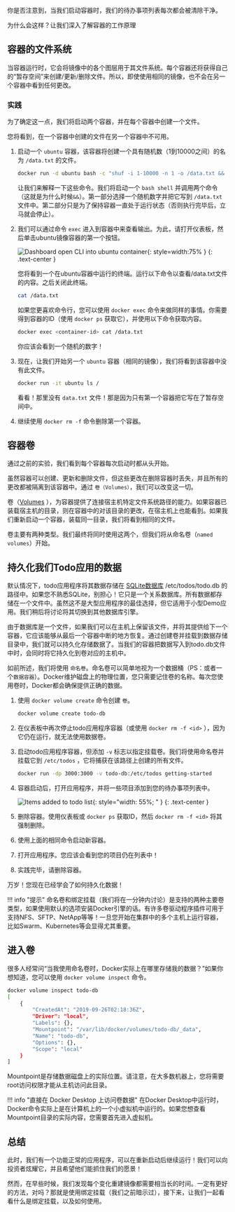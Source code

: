 
<!-- In case you didn't notice, our todo list is being wiped clean every single time
we launch the container. Why is this? Let's dive into how the container is working. -->
你是否注意到，当我们启动容器时，我们的待办事项列表每次都会被清除干净。

为什么会这样？让我们深入了解容器的工作原理

<!-- ## The Container's Filesystem -->
## 容器的文件系统

<!-- When a container runs, it uses the various layers from an image for its filesystem.
Each container also gets its own "scratch space" to create/update/remove files. Any
changes won't be seen in another container, _even if_ they are using the same image. -->

当容器运行时，它会将镜像中的各个图层用于其文件系统。每个容器还将获得自己的“暂存空间”来创建/更新/删除文件。所以，即使使用相同的镜像，也不会在另一个容器中看到任何更改。

<!-- ### Seeing this in Practice -->
### 实践

<!-- To see this in action, we're going to start two containers and create a file in each.
What you'll see is that the files created in one container aren't available in another. -->
为了确定这一点，我们将启动两个容器，并在每个容器中创建一个文件。

您将看到，在一个容器中创建的文件在另一个容器中不可用。

1. 启动一个 `ubuntu` 容器，该容器将创建一个具有随机数（1到10000之间）的名为 `/data.txt` 的文件。

    ```bash
    docker run -d ubuntu bash -c "shuf -i 1-10000 -n 1 -o /data.txt && tail -f /dev/null"
    ```

    <!-- In case you're curious about the command, we're starting a bash shell and invoking two
    commands (why we have the `&&`). The first portion picks a single random number and writes
    it to `/data.txt`. The second command is simply watching a file to keep the container running. -->
    让我们来解释一下这些命令。我们将启动一个 `bash shell` 并调用两个命令（这就是为什么时候`&&`）。第一部分选择一个随机数字并把它写到 `/data.txt`文件中。第二部分只是为了保持容器一直处于运行状态（否则执行完毕后，立马就会停止）。

2. 我们可以通过命令 `exec` 进入到容器中来查看输出。为此，请打开仪表板，然后单击ubuntu镜像容器的第一个按钮。

    ![Dashboard open CLI into ubuntu container](dashboard-open-cli-ubuntu.png){: style=width:75% }
{: .text-center }

    您将看到一个在ubuntu容器中运行的终端。运行以下命令以查看/data.txt文件的内容。之后关闭此终端。

    ```bash
    cat /data.txt
    ```

    如果您更喜欢命令行，您可以使用 `docker exec` 命令来做同样的事情。你需要得到容器的ID（使用 `docker ps` 获取它），并使用以下命令获取内容。

    ```bash
    docker exec <container-id> cat /data.txt
    ```

    你应该会看到一个随机的数字！

3. 现在，让我们开始另一个 `ubuntu` 容器（相同的镜像），我们将看到该容器中没有此文件。

    ```bash
    docker run -it ubuntu ls /
    ```

    看看！那里没有 `data.txt` 文件！那是因为只有第一个容器把它写在了暂存空间中。

4. 继续使用 `docker rm -f` 命令删除第一个容器。

<!-- ## Container Volumes -->
## 容器卷

<!-- With the previous experiment, we saw that each container starts from the image definition each time it starts. 
While containers can create, update, and delete files, those changes are lost when the container is removed 
and all changes are isolated to that container. With volumes, we can change all of this. -->
通过之前的实验，我们看到每个容器每次启动时都从头开始。

虽然容器可以创建、更新和删除文件，但这些更改在删除容器时丢失，并且所有的更改都被隔离到该容器中。通过 `卷（Volumes）`，我们可以改变这一切。

<!-- 卷（[Volumes](https://docs.docker.com/storage/volumes/) ）provide the ability to connect specific filesystem paths of 
the container back to the host machine. If a directory in the container is mounted, changes in that
directory are also seen on the host machine. If we mount that same directory across container restarts, we'd see
the same files. -->
卷（[Volumes](https://docs.docker.com/storage/volumes/) ），为容器提供了连接宿主机特定文件系统路径的能力。如果容器已装载宿主机的目录，则在容器中的对该目录的更改，在宿主机上也能看到。如果我们重新启动一个容器，装载同一目录，我们将看到相同的文件。

<!-- There are two main types of volumes. We will eventually use both, but we will start with **named volumes**. -->
卷主要有两种类型。我们最终将同时使用这两个，但我们将从命名卷（`named volumes`）开始。

<!-- ## Persisting our Todo Data -->
## 持久化我们Todo应用的数据

<!-- By default, the todo app stores its data in a [SQLite Database](https://www.sqlite.org/index.html) at
`/etc/todos/todo.db`. If you're not familiar with SQLite, no worries! It's simply a relational database in 
which all of the data is stored in a single file. While this isn't the best for large-scale applications,
it works for small demos. We'll talk about switching this to a different database engine later. -->
默认情况下，todo应用程序将其数据存储在 [SQLite数据库](https://www.sqlite.org/index.html) /etc/todos/todo.db 的路径中。如果您不熟悉SQLite，别担心！它只是一个关系数据库。所有数据都存储在一个文件中。虽然这不是大型应用程序的最佳选择，但它适用于小型Demo应用。我们稍后将讨论将其切换到其他数据库引擎。

<!-- With the database being a single file, if we can persist that file on the host and make it available to the
next container, it should be able to pick up where the last one left off. By creating a volume and attaching
(often called "mounting") it to the directory the data is stored in, we can persist the data. As our container 
writes to the `todo.db` file, it will be persisted to the host in the volume. -->
由于数据库是一个文件，如果我们可以在主机上保留该文件，并将其提供给下一个容器，它应该能够从最后一个容器中断的地方恢复。通过创建卷并挂载到数据存储目录中，我们就可以持久化存储数据了。当我们的容器把数据写入到todo.db文件中时，会同时将它持久化到卷对应的主机中。

<!-- As mentioned, we are going to use a **named volume**. Think of a named volume as simply a bucket of data. 
Docker maintains the physical location on the disk and you only need to remember the name of the volume. 
Every time you use the volume, Docker will make sure the correct data is provided. -->
如前所述，我们将使用 `命名卷`。命名卷可以简单地视为一个数据桶（PS：或者一个`数据容器`）。Docker维护磁盘上的物理位置，您只需要记住卷的名称。每次您使用卷时，Docker都会确保提供正确的数据。

1. 使用 `docker volume create` 命令创建 `卷`。

    ```bash
    docker volume create todo-db
    ```

2. 在仪表板中再次停止todo应用程序容器（或使用 `docker rm -f <id>` ），因为它仍在运行，就无法使用数据卷。

3. 启动todo应用程序容器，但添加 `-v` 标志以指定挂载卷。我们将使用命名卷并挂载它到 `/etc/todos` ，它将捕获在该路径上创建的所有文件。
    ```bash
    docker run -dp 3000:3000 -v todo-db:/etc/todos getting-started
    ```

4. 容器启动后，打开应用程序，并将一些项目添加到您的待办事项列表中。

    ![Items added to todo list](items-added.png){: style="width: 55%; " }
    {: .text-center }

5. 删除容器。使用仪表板或 `docker ps` 获取ID，然后 `docker rm -f <id>` 将其强制删除。

6. 使用上面的相同命令启动新容器。

7. 打开应用程序。您应该会看到您的项目仍在列表中！

8. 实践完毕，请删除容器。

万岁！您现在已经学会了如何持久化数据！

!!! info "提示"
    <!-- While named volumes and bind mounts (which we'll talk about in a minute) are the two main types of volumes supported
    by a default Docker engine installation, there are many volume driver plugins available to support NFS, SFTP, NetApp, 
    and more! This will be especially important once you start running containers on multiple hosts in a clustered
    environment with Swarm, Kubernetes, etc. -->
    命名卷和绑定挂载（我们将在一分钟内讨论）是支持的两种主要卷类型，如果使用默认的选项安装Docker引擎的话。有许多卷驱动程序插件可用于支持NFS、SFTP、NetApp等等！一旦您开始在集群中的多个主机上运行容器，比如Swarm、Kubernetes等会显得尤其重要。

<!-- ## Diving into our Volume -->
## 进入卷

<!-- A lot of people frequently ask "Where is Docker _actually_ storing my data when I use a named volume?" If you want to know, 
you can use the `docker volume inspect` command. -->
很多人经常问“当我使用命名卷时，Docker实际上在哪里存储我的数据？”如果你想知道，您可以使用 `docker volume inspect` 命令。

```bash
docker volume inspect todo-db
[
    {
        "CreatedAt": "2019-09-26T02:18:36Z",
        "Driver": "local",
        "Labels": {},
        "Mountpoint": "/var/lib/docker/volumes/todo-db/_data",
        "Name": "todo-db",
        "Options": {},
        "Scope": "local"
    }
]
```

<!-- The `Mountpoint` is the actual location on the disk where the data is stored. Note that on most machines, you will
need to have root access to access this directory from the host. But, that's where it is! -->
Mountpoint是存储数据磁盘上的实际位置。请注意，在大多数机器上，您将需要root访问权限才能从主机访问此目录。

!!! info "直接在 Docker Desktop 上访问卷数据"
    <!-- While running in Docker Desktop, the Docker commands are actually running inside a small VM on your machine.
    If you wanted to look at the actual contents of the Mountpoint directory, you would need to first get inside
    of the VM. -->
    在Docker Desktop中运行时，Docker命令实际上是在计算机上的一个小虚拟机中运行的。如果您想查看Mountpoint目录的实际内容，您需要首先进入虚拟机。

## 总结

<!-- At this point, we have a functioning application that can survive restarts! We can show it off to our investors and
hope they can catch our vision! -->
此时，我们有一个功能正常的应用程序，可以在重新启动后继续运行！我们可以向投资者炫耀它，并且希望他们能抓住我们的愿景！

<!-- However, we saw earlier that rebuilding images for every change takes quite a bit of time. There's got to be a better
way to make changes, right? With bind mounts (which we hinted at earlier), there is a better way! Let's take a look at that now! -->
然而，在早些时候，我们发现每个变化重建镜像都需要相当长的时间。一定有更好的方法，对吗？那就是使用绑定挂载（我们之前暗示过），接下来，让我们一起看看什么是绑定挂载，以及如何使用。